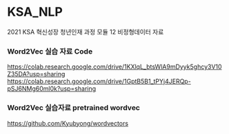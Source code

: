 # KSA_NLP
2021 KSA 혁신성장 청년인재 과정 모듈 12 비정형데이터 자료


### Word2Vec 실습 자료 Code
https://colab.research.google.com/drive/1KXlqL_btsWlA9mDyyk5ghcy3V10Z35DA?usp=sharing
https://colab.research.google.com/drive/1GptB5B1_tPYj4JERQp-pSJ6NMg60ml0k?usp=sharing

### Word2Vec 실습자료 pretrained wordvec
https://github.com/Kyubyong/wordvectors
